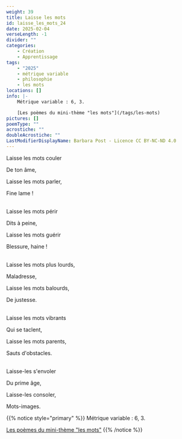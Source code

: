 ```yaml
---
weight: 39
title: Laisse les mots
id: laisse_les_mots_24
date: 2025-02-04
verseLength: -1
divider: ""
categories:
    - Création
    - Apprentissage
tags:
    - "2025"
    - métrique variable
    - philosophie
    - les mots
locations: []
info: |-
    Métrique variable : 6, 3.

    [Les poèmes du mini-thème "les mots"](/tags/les-mots)
pictures: []
poemType: ""
acrostiche: ""
doubleAcrostiche: ""
LastModifierDisplayName: Barbara Post - Licence CC BY-NC-ND 4.0
---
```

Laisse les mots couler

De ton âme,

Laisse les mots parler,

Fine lame !

 \
Laisse les mots périr

Dits à peine,

Laisse les mots guérir

Blessure, haine !

 \
Laisse les mots plus lourds,

Maladresse,

Laisse les mots balourds,

De justesse.

 \
Laisse les mots vibrants

Qui se taclent,

Laisse les mots parents,

Sauts d'obstacles.

 \
Laisse-les s'envoler

Du prime âge,

Laisse-les consoler,

Mots-images.

{{% notice style="primary" %}}
Métrique variable : 6, 3.

[Les poèmes du mini-thème "les mots"](/tags/les-mots)
{{% /notice %}}